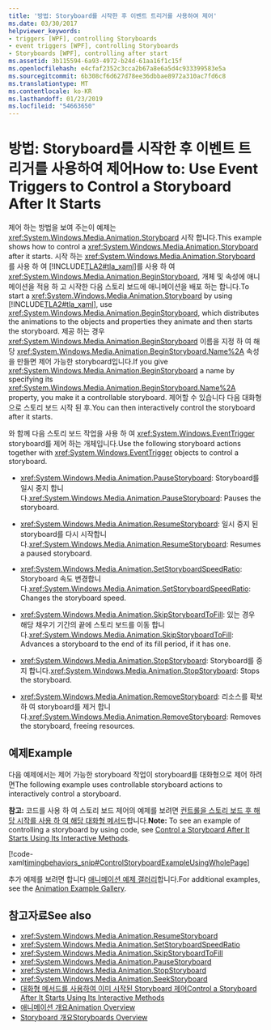 ```yaml
---
title: '방법: Storyboard를 시작한 후 이벤트 트리거를 사용하여 제어'
ms.date: 03/30/2017
helpviewer_keywords:
- triggers [WPF], controlling Storyboards
- event triggers [WPF], controlling Storyboards
- Storyboards [WPF], controlling after start
ms.assetid: 3b115594-6a93-4972-b24d-61aa16f1c15f
ms.openlocfilehash: e4cfaf2352c3cca2b67a8e6a5d4c933399583e5a
ms.sourcegitcommit: 6b308cf6d627d78ee36dbbae8972a310ac7fd6c8
ms.translationtype: MT
ms.contentlocale: ko-KR
ms.lasthandoff: 01/23/2019
ms.locfileid: "54663650"
---
```

# <a name="how-to-use-event-triggers-to-control-a-storyboard-after-it-starts"></a><span data-ttu-id="0307c-102">방법: Storyboard를 시작한 후 이벤트 트리거를 사용하여 제어</span><span class="sxs-lookup"><span data-stu-id="0307c-102">How to: Use Event Triggers to Control a Storyboard After It Starts</span></span>
<span data-ttu-id="0307c-103">제어 하는 방법을 보여 주는이 예제는 <xref:System.Windows.Media.Animation.Storyboard> 시작 합니다.</span><span class="sxs-lookup"><span data-stu-id="0307c-103">This example shows how to control a <xref:System.Windows.Media.Animation.Storyboard> after it starts.</span></span> <span data-ttu-id="0307c-104">시작 하는 <xref:System.Windows.Media.Animation.Storyboard> 를 사용 하 여 [!INCLUDE[TLA2#tla_xaml](../../../../includes/tla2sharptla-xaml-md.md)]를 사용 하 여 <xref:System.Windows.Media.Animation.BeginStoryboard>, 개체 및 속성에 애니메이션을 적용 하 고 시작한 다음 스토리 보드에 애니메이션을 배포 하는 합니다.</span><span class="sxs-lookup"><span data-stu-id="0307c-104">To start a <xref:System.Windows.Media.Animation.Storyboard> by using [!INCLUDE[TLA2#tla_xaml](../../../../includes/tla2sharptla-xaml-md.md)], use <xref:System.Windows.Media.Animation.BeginStoryboard>, which distributes the animations to the objects and properties they animate and then starts the storyboard.</span></span> <span data-ttu-id="0307c-105">제공 하는 경우 <xref:System.Windows.Media.Animation.BeginStoryboard> 이름을 지정 하 여 해당 <xref:System.Windows.Media.Animation.BeginStoryboard.Name%2A> 속성을 만들면 제어 가능한 storyboard입니다.</span><span class="sxs-lookup"><span data-stu-id="0307c-105">If you give <xref:System.Windows.Media.Animation.BeginStoryboard> a name by specifying its <xref:System.Windows.Media.Animation.BeginStoryboard.Name%2A> property, you make it a controllable storyboard.</span></span> <span data-ttu-id="0307c-106">제어할 수 있습니다 다음 대화형으로 스토리 보드 시작 된 후.</span><span class="sxs-lookup"><span data-stu-id="0307c-106">You can then interactively control the storyboard after it starts.</span></span>  
  
 <span data-ttu-id="0307c-107">와 함께 다음 스토리 보드 작업을 사용 하 여 <xref:System.Windows.EventTrigger> storyboard를 제어 하는 개체입니다.</span><span class="sxs-lookup"><span data-stu-id="0307c-107">Use the following storyboard actions together with <xref:System.Windows.EventTrigger> objects to control a storyboard.</span></span>  
  
-   <span data-ttu-id="0307c-108"><xref:System.Windows.Media.Animation.PauseStoryboard>: Storyboard를 일시 중지 합니다.</span><span class="sxs-lookup"><span data-stu-id="0307c-108"><xref:System.Windows.Media.Animation.PauseStoryboard>: Pauses the storyboard.</span></span>  
  
-   <span data-ttu-id="0307c-109"><xref:System.Windows.Media.Animation.ResumeStoryboard>: 일시 중지 된 storyboard를 다시 시작합니다.</span><span class="sxs-lookup"><span data-stu-id="0307c-109"><xref:System.Windows.Media.Animation.ResumeStoryboard>: Resumes a paused storyboard.</span></span>  
  
-   <span data-ttu-id="0307c-110"><xref:System.Windows.Media.Animation.SetStoryboardSpeedRatio>: Storyboard 속도 변경합니다.</span><span class="sxs-lookup"><span data-stu-id="0307c-110"><xref:System.Windows.Media.Animation.SetStoryboardSpeedRatio>: Changes the storyboard speed.</span></span>  
  
-   <span data-ttu-id="0307c-111"><xref:System.Windows.Media.Animation.SkipStoryboardToFill>: 있는 경우 해당 채우기 기간의 끝에 스토리 보드를 이동 합니다.</span><span class="sxs-lookup"><span data-stu-id="0307c-111"><xref:System.Windows.Media.Animation.SkipStoryboardToFill>: Advances a storyboard to the end of its fill period, if it has one.</span></span>  
  
-   <span data-ttu-id="0307c-112"><xref:System.Windows.Media.Animation.StopStoryboard>: Storyboard를 중지 합니다.</span><span class="sxs-lookup"><span data-stu-id="0307c-112"><xref:System.Windows.Media.Animation.StopStoryboard>: Stops the storyboard.</span></span>  
  
-   <span data-ttu-id="0307c-113"><xref:System.Windows.Media.Animation.RemoveStoryboard>: 리소스를 확보 하 여 storyboard를 제거 합니다.</span><span class="sxs-lookup"><span data-stu-id="0307c-113"><xref:System.Windows.Media.Animation.RemoveStoryboard>: Removes the storyboard, freeing resources.</span></span>  
  
## <a name="example"></a><span data-ttu-id="0307c-114">예제</span><span class="sxs-lookup"><span data-stu-id="0307c-114">Example</span></span>  
 <span data-ttu-id="0307c-115">다음 예제에서는 제어 가능한 storyboard 작업이 storyboard를 대화형으로 제어 하려면</span><span class="sxs-lookup"><span data-stu-id="0307c-115">The following example uses controllable storyboard actions to interactively control a storyboard.</span></span>  
  
 <span data-ttu-id="0307c-116">**참고:** 코드를 사용 하 여 스토리 보드 제어의 예제를 보려면 [컨트롤을 스토리 보드 후 해당 시작를 사용 하 여 해당 대화형 메서드](../../../../docs/framework/wpf/graphics-multimedia/how-to-control-a-storyboard-after-it-starts.md)합니다.</span><span class="sxs-lookup"><span data-stu-id="0307c-116">**Note:** To see an example of controlling a storyboard by using code, see [Control a Storyboard After It Starts Using Its Interactive Methods](../../../../docs/framework/wpf/graphics-multimedia/how-to-control-a-storyboard-after-it-starts.md).</span></span>  
  
 [!code-xaml[timingbehaviors_snip#ControlStoryboardExampleUsingWholePage](../../../../samples/snippets/csharp/VS_Snippets_Wpf/timingbehaviors_snip/CSharp/ControlStoryboardExample.xaml#controlstoryboardexampleusingwholepage)]  
  
 <span data-ttu-id="0307c-117">추가 예제를 보려면 합니다 [애니메이션 예제 갤러리](https://go.microsoft.com/fwlink/?LinkID=159969)합니다.</span><span class="sxs-lookup"><span data-stu-id="0307c-117">For additional examples, see the [Animation Example Gallery](https://go.microsoft.com/fwlink/?LinkID=159969).</span></span>  
  
## <a name="see-also"></a><span data-ttu-id="0307c-118">참고자료</span><span class="sxs-lookup"><span data-stu-id="0307c-118">See also</span></span>
- <xref:System.Windows.Media.Animation.ResumeStoryboard>
- <xref:System.Windows.Media.Animation.SetStoryboardSpeedRatio>
- <xref:System.Windows.Media.Animation.SkipStoryboardToFill>
- <xref:System.Windows.Media.Animation.PauseStoryboard>
- <xref:System.Windows.Media.Animation.StopStoryboard>
- <xref:System.Windows.Media.Animation.SeekStoryboard>
- [<span data-ttu-id="0307c-119">대화형 메서드를 사용하여 이미 시작된 Storyboard 제어</span><span class="sxs-lookup"><span data-stu-id="0307c-119">Control a Storyboard After It Starts Using Its Interactive Methods</span></span>](../../../../docs/framework/wpf/graphics-multimedia/how-to-control-a-storyboard-after-it-starts.md)
- [<span data-ttu-id="0307c-120">애니메이션 개요</span><span class="sxs-lookup"><span data-stu-id="0307c-120">Animation Overview</span></span>](../../../../docs/framework/wpf/graphics-multimedia/animation-overview.md)
- [<span data-ttu-id="0307c-121">Storyboard 개요</span><span class="sxs-lookup"><span data-stu-id="0307c-121">Storyboards Overview</span></span>](../../../../docs/framework/wpf/graphics-multimedia/storyboards-overview.md)
